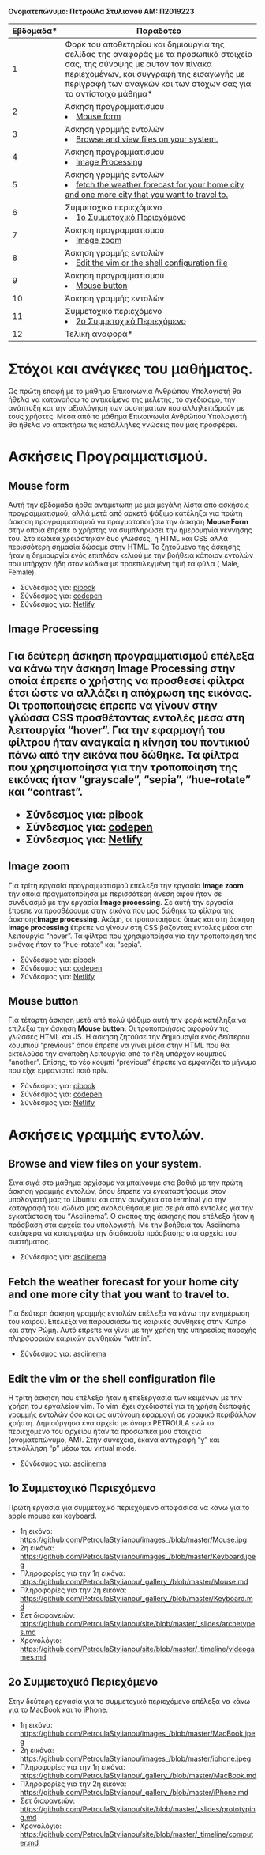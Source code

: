 **Ονοματεπώνυμο: Πετρούλα Στυλιανού
ΑΜ: Π2019223**

| Εβδομάδα* | Παραδοτέο |
| --- | --- |
| 1 | Φορκ του αποθετηρίου και δημιουργία της σελίδας της αναφοράς με τα προσωπικά στοιχεία σας, της σύνοψης με αυτόν τον πίνακα περιεχομένων, και συγγραφή της εισαγωγής με περιγραφή των αναγκών και των στόχων σας για το αντίστοιχο μάθημα* |
| 2 | Άσκηση προγραμματισμού <li><a href="#Mouse form"></span> <span class="toctext">Mouse form</span></a> |
| 3 | Άσκηση γραμμής εντολών <li><a href="#Browse and view files on your system."></span> <span class="toctext">Browse and view files on your system.</span></a>|
| 4 | Άσκηση προγραμματισμού <li><a href="#Image Processing"></span> <span class="toctext">Image Processing</span><a> |
| 5 | Άσκηση γραμμής εντολών <li><a href="#fetch the weather forecast for your home city and one more city that you want to travel to."></span> <span class="toctext">fetch the weather forecast for your home city and one more city that you want to travel to.</span></a>|
| 6 | Συμμετοχικό περιεχόμενο <li><a href="#1o Συμμετοχικό Περιεχόμενο"></span> <span class="toctext">1o Συμμετοχικό Περιεχόμενο</span></a> |
| 7 | Άσκηση προγραμματισμού <li><a href="#Image zoom"></span> <span class="toctext">Image zoom</span></a> |
| 8 | Άσκηση γραμμής εντολών <li><a href="#Edit the vim or the shell configuration file"></span> <span class="toctext">Edit the vim or the shell configuration file</span></a> |
| 9 | Άσκηση προγραμματισμού <li><a href="#Mouse button"></span> <span class="toctext">Mouse button</span></a> |
| 10 |  Άσκηση γραμμής εντολών |
| 11 | Συμμετοχικό περιεχόμενο <li><a href="#2o Συμμετοχικό Περιεχόμενο"></span> <span class="toctext">2o Συμμετοχικό Περιεχόμενο</span></a>|
| 12 | Τελική αναφορά* |

# Στόχοι και ανάγκες του μαθήματος.

Ως πρώτη επαφή με το μάθημα Επικοινωνία Ανθρώπου Υπολογιστή θα ήθελα να κατανοήσω το αντικείμενο της μελέτης, το σχεδιασμό, την ανάπτυξη και την αξιολόγηση των συστημάτων που αλληλεπιδρούν με τους χρήστες. Μέσα από το μάθημα Επικοινωνία Ανθρώπου Υπολογιστή θα ήθελα να αποκτήσω τις κατάλληλες γνώσεις που μας προσφέρει.

# Ασκήσεις Προγραμματισμού.

<h2><span id="Mouse form">Mouse form</span></h2>

Αυτή την εβδομάδα ήρθα αντιμέτωπη με μια μεγάλη λίστα από ασκήσεις προγραμματισμού, αλλά μετά από αρκετό ψάξιμο κατέληξα για πρώτη άσκηση προγραμματισμού να πραγματοποιήσω την άσκηση **Mouse Form** στην οποία έπρεπε ο χρήστης να συμπληρώσει την ημερομηνία γέννησης του. Στο κώδικα χρειάστηκαν δυο γλώσσες, η HTML και CSS αλλά περισσότερη σημασία δώσαμε στην HTML. Το ζητούμενο της άσκησης ήταν η δημιουργία ενός επιπλέον κελιού με την βοήθεια κάποιον εντολών που υπήρχαν ήδη στον κώδικα με προεπιλεγμένη τιμή τα φύλα ( Male, Female).

* Σύνδεσμος για: [pibook](https://github.com/PetroulaStylianou/site/blob/master/_remix/mouse-button.md)
* Σύνδεσμος για: [codepen](https://codepen.io/petroulastylianou/pen/dyXXMxg)
* Σύνδεσμος για: [Netlify](https://reverent-wilson-fb9523.netlify.app/remix/mouse-form/)


<h2><span id="Image Processing">Image Processing</span><h2>

Για δεύτερη άσκηση προγραμματισμού επέλεξα να κάνω την άσκηση **Image Processing** στην οποία έπρεπε ο χρήστης να προσθεσεί φίλτρα έτσι ώστε να αλλάζει η απόχρωση της εικόνας. Οι τροποποιήσεις έπρεπε να γίνουν στην γλώσσα CSS προσθέτοντας εντολές μέσα στη λειτουργία “hover”. Για την εφαρμογή του φίλτρου ήταν αναγκαία η κίνηση του ποντικιού πάνω από την εικόνα που δώθηκε. Τα φίλτρα που χρησιμοποίησα για την τροποποίηση της εικόνας ήταν “grayscale”, “sepia”, “hue-rotate” και  “contrast”.

* Σύνδεσμος για: [pibook](https://github.com/PetroulaStylianou/site/blob/master/_remix/image-filter.md)
* Σύνδεσμος για: [codepen](https://codepen.io/petroulastylianou/pen/pobLaeO)
* Σύνδεσμος για: [Netlify](https://reverent-wilson-fb9523.netlify.app/remix/image-filter/)


<h2><span id="Image zoom">Image zoom</span></h2>

Για τρίτη εργασία προγραμματισμού επέλεξα την εργασία **Image zoom** την οποία πραγματοποίησα με περισσότερη άνεση αφού ήταν σε συνδυασμό με την εργασία **Image processing**. Σε αυτή την εργασία έπρεπε να προσθέσουμε στην εικόνα που μας δώθηκε τα φίλτρα της άσκησης**Image processing**. Ακόμη, οι τροποποιήσεις όπως και στη άσκηση **Image processing** έπρεπε να γίνουν στη CSS βάζοντας εντολές μέσα στη λειτουργία “hover”. Τα φίλτρα που χρησιμοποίησα για την τροποποίηση της εικόνας ήταν το “hue-rotate” και “sepia”.

* Σύνδεσμος για: [pibook](https://github.com/PetroulaStylianou/site/blob/master/_remix/image-zoom.md)
* Σύνδεσμος για: [codepen](https://codepen.io/petroulastylianou/pen/oNLrdLe)
* Σύνδεσμος για: [Netlify](https://reverent-wilson-fb9523.netlify.app/remix/image-zoom/)


<h2><span id="Mouse button">Mouse button</span></h2>

Για τέταρτη άσκηση μετά από πολύ ψάξιμο αυτή την φορά κατέληξα να επιλέξω την άσκηση **Mouse button**. Οι τροποποιήσεις αφορούν τις γλώσσες HTML και JS.  Η άσκηση ζητούσε την δημιουργία ενός δεύτερου κουμπιού “previous” όπου έπρεπε να γίνει μέσα στην HTML που θα εκτελούσε την ανάποδη λειτουργία από το ήδη υπάρχον κοuμπιού “another”.  Επίσης, το νέο κουμπί “previous” έπρεπε να εμφανίζει το μήνυμα που είχε εμφανιστεί ποιό πρίν. 

* Σύνδεσμος για: [pibook](https://github.com/PetroulaStylianou/site/blob/master/_remix/mouse-button.md)
* Σύνδεσμος για: [codepen](https://codepen.io/petroulastylianou/pen/ExgyNJM)
* Σύνδεσμος για: [Netlify](https://reverent-wilson-fb9523.netlify.app/remix/mouse-button/)


# Ασκήσεις γραμμής εντολών.

<h2><span id="Browse and view files on your system.">Browse and view files on your system.</span></h2>

Σιγά σιγά στο μάθημα αρχίσαμε να μπαίνουμε στα βαθιά με την πρώτη άσκηση γραμμής εντολών, όπου έπρεπε να εγκαταστήσουμε στον υπολογιστή μας το Ubuntu και στην συνέχεια στο terminal για την καταγραφή του κώδικα μας ακολουθήσαμε μια σειρά από εντολές για την εγκατάσταση του “Asciinema”. Ο σκοπός της άσκησης που επέλεξα ήταν η πρόσβαση στα αρχεία του υπολογιστή. Με την βοήθεια του Asciinema κατάφερα να καταγράψω την διαδικασία πρόσβασης στα αρχεία του συστήματος.

* Σύνδεσμος για: [asciinema](https://asciinema.org/a/383067)


<h2><span id="fetch the weather forecast for your home city and one more city that you want to travel to.">Fetch the weather forecast for your home city and one more city that you want to travel to.</span></h2>

Για δεύτερη άσκηση γραμμής εντολών επέλεξα να κάνω την ενημέρωση του καιρού. Επέλεξα να παρουσιάσω τις καιρικές συνθήκες στην Κύπρο και στην Ρώμη. Αυτό έπρεπε να γίνει με την χρήση της υπηρεσίας παροχής πληροφοριών καιρικών συνθηκών “wttr.in”.

* Σύνδεσμος για: [asciinema](https://asciinema.org/a/383072)


<h2><span id="Edit the vim or the shell configuration file">Edit the vim or the shell configuration file</span></h2>

Η τρίτη  άσκηση που επέλεξα ήταν η επεξεργασία των κειμένων με την χρήση του εργαλείου vim. Το vim  έχει σχεδιαστεί για τη χρήση διεπαφής γραμμής εντολών όσο και ως αυτόνομη εφαρμογή σε γραφικό περιβάλλον χρήστη. Δημιούργησα ένα αρχείο με όνομα PETROULA ενώ το περιεχόμενο του αρχείου ήταν τα προσωπικά μου στοιχεία (ονοματεπώνυμο, ΑΜ). Στην συνέχεια, έκανα αντιγραφή “y” και επικόλληση “p” μέσω του virtual mode. 

* Σύνδεσμος για: [asciinema](https://asciinema.org/a/383073)


<h2><span id="1o Συμμετοχικό Περιεχόμενο">1o Συμμετοχικό Περιεχόμενο </span></h2>

Πρώτη εργασία για συμμετοχικό περιεχόμενο αποφάσισα να κάνω για το apple mouse και keyboard.

- 1η εικόνα: https://github.com/PetroulaStylianou/images_/blob/master/Mouse.jpg
- 2η εικόνα: https://github.com/PetroulaStylianou/images_/blob/master/Keyboard.jpeg
- Πληροφορίες για την 1η εικόνα: https://github.com/PetroulaStylianou/_gallery_/blob/master/Mouse.md
- Πληροφορίες για την 2η εικόνα: https://github.com/PetroulaStylianou/_gallery_/blob/master/Keyboard.md
- Σετ διαφανειών: https://github.com/PetroulaStylianou/site/blob/master/_slides/archetypes.md
- Χρονολόγιο: https://github.com/PetroulaStylianou/site/blob/master/_timeline/videogames.md


<h2><span id="2o Συμμετοχικό Περιεχόμενο">2o Συμμετοχικό Περιεχόμενο </span></h2>

Στην δεύτερη εργασία για το συμμετοχικό περιεχόμενο επέλεξα να κάνω για το MacBook και το iPhone.

- 1η εικόνα: https://github.com/PetroulaStylianou/images_/blob/master/MacBook.jpeg
- 2η εικόνα: https://github.com/PetroulaStylianou/images_/blob/master/iphone.jpeg
- Πληροφορίες για την 1η εικόνα: https://github.com/PetroulaStylianou/_gallery_/blob/master/MacBook.md
- Πληροφορίες για την 2η εικόνα: https://github.com/PetroulaStylianou/_gallery_/blob/master/iPhone.md
- Σετ διαφανειών: https://github.com/PetroulaStylianou/site/blob/master/_slides/prototyping.md
- Χρονολόγιο: https://github.com/PetroulaStylianou/site/blob/master/_timeline/computer.md







